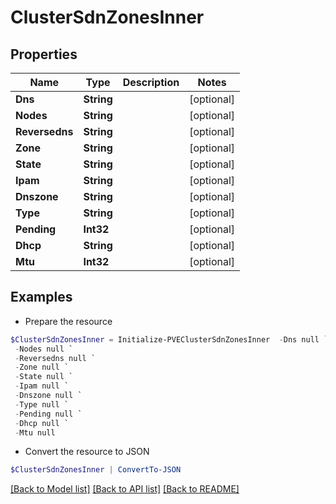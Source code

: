 # ClusterSdnZonesInner
## Properties

Name | Type | Description | Notes
------------ | ------------- | ------------- | -------------
**Dns** | **String** |  | [optional] 
**Nodes** | **String** |  | [optional] 
**Reversedns** | **String** |  | [optional] 
**Zone** | **String** |  | [optional] 
**State** | **String** |  | [optional] 
**Ipam** | **String** |  | [optional] 
**Dnszone** | **String** |  | [optional] 
**Type** | **String** |  | [optional] 
**Pending** | **Int32** |  | [optional] 
**Dhcp** | **String** |  | [optional] 
**Mtu** | **Int32** |  | [optional] 

## Examples

- Prepare the resource
```powershell
$ClusterSdnZonesInner = Initialize-PVEClusterSdnZonesInner  -Dns null `
 -Nodes null `
 -Reversedns null `
 -Zone null `
 -State null `
 -Ipam null `
 -Dnszone null `
 -Type null `
 -Pending null `
 -Dhcp null `
 -Mtu null
```

- Convert the resource to JSON
```powershell
$ClusterSdnZonesInner | ConvertTo-JSON
```

[[Back to Model list]](../README.md#documentation-for-models) [[Back to API list]](../README.md#documentation-for-api-endpoints) [[Back to README]](../README.md)

